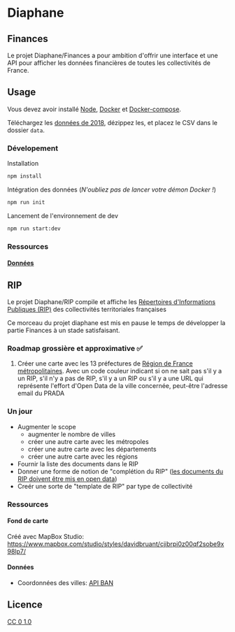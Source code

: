 # Diaphane

## Finances

Le projet Diaphane/Finances a pour ambition d'offrir une interface et une API pour afficher les données financières de toutes les collectivités de France.

## Usage

Vous devez avoir installé [Node](https://nodejs.org/en/), [Docker](https://www.docker.com/) et [Docker-compose](https://docs.docker.com/compose/install/).

Téléchargez les [données de 2018](https://www.data.gouv.fr/fr/datasets/r/442c3564-14ef-4d80-af3a-09c73afd0c06), dézippez les, et placez le CSV dans le dossier `data`.

### Dévelopement

Installation

```bash
npm install
```

Intégration des données (_N'oubliez pas de lancer votre démon Docker !_)

```bash
npm run init
```

Lancement de l'environnement de dev

```bash
npm run start:dev
```

### Ressources

#### [Données](https://www.data.gouv.fr/fr/datasets/balances-comptables-des-collectivites-et-des-etablissements-publics-locaux-avec-la-presentation-croisee-nature-fonction-2018/)

## RIP

Le projet Diaphane/RIP compile et affiche les [Répertoires d'Informations Publiques (RIP)](https://www.legifrance.gouv.fr/affichCodeArticle.do;jsessionid=E2A8B1570E0A1B4767E4E1093CA19FB5.tpdila10v_2?idArticle=LEGIARTI000033219056&cidTexte=LEGITEXT000031366350&dateTexte=20170208) des collectivités territoriales françaises

Ce morceau du projet diaphane est mis en pause le temps de développer la partie Finances à un stade satisfaisant.

### Roadmap grossière et approximative ✅

1. Créer une carte avec les 13 préfectures de [Région de France métropolitaines](https://fr.wikipedia.org/wiki/R%C3%A9gion_fran%C3%A7aise#Liste_et_codification_ISO_3166-2_des_r%C3%A9gions_actuelles). Avec un code couleur indicant si on ne sait pas s'il y a un RIP, s'il n'y a pas de RIP, s'il y a un RIP ou s'il y a une URL qui représente l'effort d'Open Data de la ville concernée, peut-être l'adresse email du PRADA

### Un jour

- Augmenter le scope
  - augmenter le nombre de villes
  - créer une autre carte avec les métropoles
  - créer une autre carte avec les départements
  - créer une autre carte avec les régions
- Fournir la liste des documents dans le RIP
- Donner une forme de notion de "complétion du RIP" ([les documents du RIP doivent être mis en open data](https://www.legifrance.gouv.fr/affichCodeArticle.do?idArticle=LEGIARTI000033205512&cidTexte=LEGITEXT000031366350))
- Creér une sorte de "template de RIP" par type de collectivité

### Ressources

#### Fond de carte

Créé avec MapBox Studio: https://www.mapbox.com/studio/styles/davidbruant/cjibrpi0z00qf2sobe9x98lp7/

#### Données

- Coordonnées des villes: [API BAN](https://adresse.data.gouv.fr/api)

## Licence

[CC 0 1.0](LICENSE)
